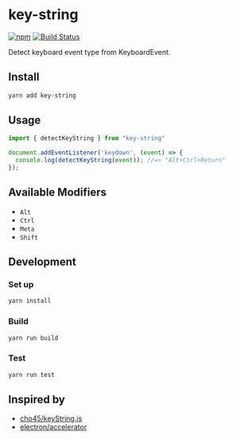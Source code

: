 # key-string

[![npm](https://img.shields.io/npm/v/key-string.svg)](https://www.npmjs.com/package/key-string)
[![Build Status](https://travis-ci.org/r7kamura/key-string.svg?branch=master)](https://travis-ci.org/r7kamura/key-string)

Detect keyboard event type from KeyboardEvent.

## Install

```sh
yarn add key-string
```

## Usage

```js
import { detectKeyString } from "key-string"

document.addEventListener('keydown', (event) => {
  console.log(detectKeyString(event)); //=> "Alt+Ctrl+Return"
});
```

## Available Modifiers

- `Alt`
- `Ctrl`
- `Meta`
- `Shift`

## Development

### Set up

```sh
yarn install
```

### Build

```sh
yarn run build
```

### Test

```sh
yarn run test
```

## Inspired by
- [cho45/keyString.js](https://github.com/cho45/keyString.js)
- [electron/accelerator](https://github.com/atom/electron/blob/7bb9595b81953da359aa6502a21b7fd72c07f92a/docs/api/accelerator.md)
